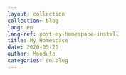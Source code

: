 ```yaml
---
layout: collection
collection: blog
lang: en
lang-ref: post-my-homespace-install
title: My Homespace
date: 2020-05-20
author: Moodule
categories: en blog
---
```

